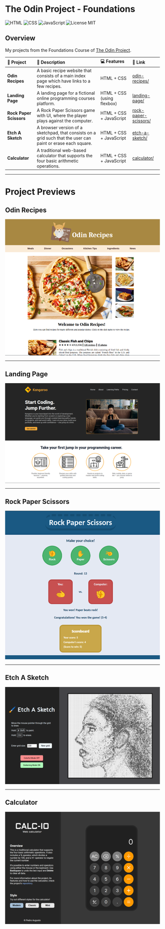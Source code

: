 # The Odin Project - Foundations

<!-- Badges -->
![HTML](https://img.shields.io/badge/HTML-E34F26?style=for-the-badge&logo=html5&logoColor=white)
![CSS](https://img.shields.io/badge/CSS-663399?style=for-the-badge&logo=css&logoColor=white)
![JavaScript](https://img.shields.io/badge/JavaScript-F7DF1E?style=for-the-badge&logo=javascript&logoColor=black)
![License MIT](https://img.shields.io/badge/License-MIT-blue?style=for-the-badge)

## Overview

My projects from the Foundations Course of [The Odin Project](https://www.theodinproject.com/).

| 📝 __Project__ | 📕 __Description__ | 💻 __Features__ | 🔗 __Link__ |
| :------------- | :----------------- | :-------------- | :---------- |
| **Odin Recipes** | A basic recipe website that consists of a main index page which have links to a few recipes. | HTML + CSS | [odin-recipes/](<./odin-recipes/>) |
| **Landing Page** | A landing page for a fictional online programming courses platform. | HTML + CSS (using flexbox) | [landing-page/](<./landing-page/>) |
| **Rock Paper Scissors** | A Rock Paper Scissors game with UI, where the player plays against the computer. | HTML + CSS + JavaScript | [rock-paper-scissors/](<./rock-paper-scissors/>) |
| **Etch A Sketch** | A browser version of a sketchpad, that consists on a grid such that the user can paint or erase each square. | HTML + CSS + JavaScript | [etch-a-sketch/](<./etch-a-sketch/>) |
| **Calculator** | A traditional web-based calculator that supports the four basic arithmetic operations. | HTML + CSS + JavaScript | [calculator/](<./calculator/>) |

---

# Project Previews

## Odin Recipes
![Odin Recipes Screenshot](<./odin-recipes/screenshots/homepage-1.png>)

---

## Landing Page
![Landing Page Screenshot](<./landing-page/screenshots/landing-page-1.png>)

---

## Rock Paper Scissors
![Rock Paper Scissors Screenshot](<./rock-paper-scissors/screenshots/screenshot-2.png>)

---

## Etch A Sketch
![Etch A Sketch Screenshot](<./etch-a-sketch/screenshots/screenshot-3.png>)

---

## Calculator
![Calculator Screenshot](<./calculator/screenshots/screenshot-1.png>)


